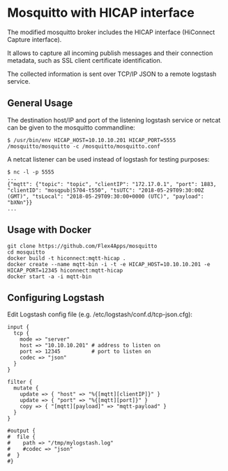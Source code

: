 # Mosquitto with HICAP interface

The modified mosquitto broker includes the HICAP interface (HiConnect Capture interface).

It allows to capture all incoming publish messages and their connection metadata, such as SSL client certificate identification.

The collected information is sent over TCP/IP JSON to a remote logstash service.

## General Usage

The destination host/IP and port of the listening logstash service or netcat can be given to the mosquitto commandline:

```
$ /usr/bin/env HICAP_HOST=10.10.10.201 HICAP_PORT=5555 /mosquitto/mosquitto -c /mosquitto/mosquitto.conf
```

A netcat listener can be used instead of logstash for testing purposes:

```
$ nc -l -p 5555
...
{"mqtt": {"topic": "topic", "clientIP": "172.17.0.1", "port": 1883, "clientID": "mosqpub|5704-t550", "tsUTC": "2018-05-29T09:30:00Z (GMT)", "tsLocal": "2018-05-29T09:30:00+0000 (UTC)", "payload": "bXNn"}}
...
```

## Usage with Docker

```
git clone https://github.com/Flex4Apps/mosquitto
cd mosquitto
docker build -t hiconnect:mqtt-hicap .
docker create --name mqtt-bin -i -t -e HICAP_HOST=10.10.10.201 -e HICAP_PORT=12345 hiconnect:mqtt-hicap
docker start -a -i mqtt-bin
```

## Configuring Logstash

Edit Logstash config file (e.g. /etc/logstash/conf.d/tcp-json.cfg):

```
input {
  tcp {
    mode => "server"
    host => "10.10.10.201" # address to listen on
    port => 12345          # port to listen on
    codec => "json"
  }
}

filter {
  mutate {
    update => { "host" => "%{[mqtt][clientIP]}" }
    update => { "port" => "%{[mqtt][port]}" }
    copy => { "[mqtt][payload]" => "mqtt-payload" }
  }
}

#output {
#  file {
#    path => "/tmp/mylogstash.log"
#    #codec => "json"
#  }
#}
```
